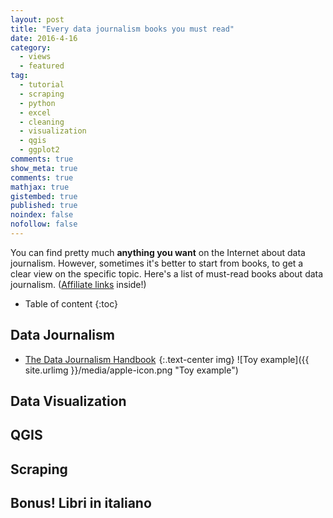 ```yaml
---
layout: post
title: "Every data journalism books you must read"
date: 2016-4-16
category: 
  - views
  - featured
tag:
  - tutorial
  - scraping
  - python
  - excel
  - cleaning
  - visualization
  - qgis
  - ggplot2
comments: true
show_meta: true
comments: true
mathjax: true
gistembed: true
published: true
noindex: false
nofollow: false
---
```


You can find pretty much **anything you want** on the Internet about data journalism. However, sometimes it's better to start from books, to get a clear view on the specific topic. Here's a list of must-read books about data journalism.
([Affiliate links](https://en.wikipedia.org/wiki/Affiliate_marketing) inside!)

<!--more-->

* Table of content
{:toc}

## Data Journalism

* <a  href="http://www.amazon.com/gp/product/1449330061/ref=as_li_tl?ie=UTF8&camp=1789&creative=9325&creativeASIN=1449330061&linkCode=as2&tag=damianobacci-20&linkId=SAYOEEXY4OVT4OGZ">The Data Journalism Handbook</a><img src="http://ir-na.amazon-adsystem.com/e/ir?t=damianobacci-20&l=as2&o=1&a=1449330061" width="1" height="1" border="0" alt="" style="border:none !important; margin:0px !important;" /> {:.text-center img}
![Toy example]({{ site.urlimg }}/media/apple-icon.png "Toy example")


## Data Visualization

## QGIS

## Scraping

## Bonus! Libri in italiano




